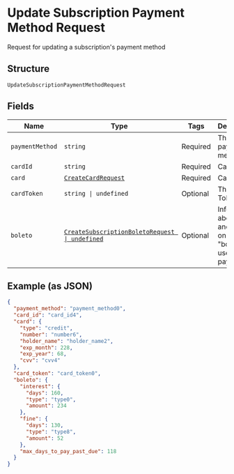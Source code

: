 
# Update Subscription Payment Method Request

Request for updating a subscription's payment method

## Structure

`UpdateSubscriptionPaymentMethodRequest`

## Fields

| Name | Type | Tags | Description |
|  --- | --- | --- | --- |
| `paymentMethod` | `string` | Required | The new payment method |
| `cardId` | `string` | Required | Card id |
| `card` | [`CreateCardRequest`](../../doc/models/create-card-request.md) | Required | Card data |
| `cardToken` | `string \| undefined` | Optional | The Card Token |
| `boleto` | [`CreateSubscriptionBoletoRequest \| undefined`](../../doc/models/create-subscription-boleto-request.md) | Optional | Information about fines and interest on the "boleto" used from payment |

## Example (as JSON)

```json
{
  "payment_method": "payment_method0",
  "card_id": "card_id4",
  "card": {
    "type": "credit",
    "number": "number6",
    "holder_name": "holder_name2",
    "exp_month": 228,
    "exp_year": 68,
    "cvv": "cvv4"
  },
  "card_token": "card_token0",
  "boleto": {
    "interest": {
      "days": 160,
      "type": "type0",
      "amount": 234
    },
    "fine": {
      "days": 130,
      "type": "type8",
      "amount": 52
    },
    "max_days_to_pay_past_due": 118
  }
}
```

